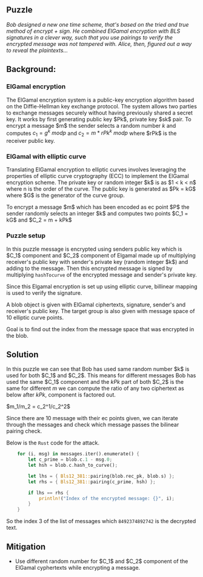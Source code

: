 ## Puzzle
*Bob designed a new one time scheme, that's based on the tried and true method of encrypt + sign. He combined ElGamal encryption with BLS signatures in a clever way, such that you use pairings to verify the encrypted message was not tampered with. Alice, then, figured out a way to reveal the plaintexts...*




## Background:

### ElGamal encryption
The ElGamal encryption system is a public-key encryption algorithm based on the Diffie-Hellman key exchange protocol. The system allows two parties to exchange messages securely without having previously shared a secret key. It works by first generating public key $Pk\$, private  key $sk\$ pair. To encrypt a message $m\$ the sender selects a random number $k$ and computes $c_1 = g^k\ mod p$ and $c_2 = m * rPk^k\ mod p$ where $rPk\$ is the receiver public key.



### ElGamal with elliptic curve
Translating ElGamal encryption to elliptic curves involves leveraging the properties of elliptic curve cryptography (ECC) to implement the ElGamal encryption scheme. The private key or random integer $k\$ is as $1 < k < n\$ where n is the order of the curve. The public key is generated as $Pk = kG\$ where $G\$ is the generator of the curve group.

To encrypt a message $m\$ which has been encoded as ec point $P\$ the sender randomly selects an integer $k\$ and computes two points $C_1 = kG\$ and $C_2 = m + kPk\$

### Puzzle setup
In this puzzle message is encrypted using senders public key which is $C_1\$ component and $C_2\$ component of Elgamal made up of multiplying receiver's public key with sender's private key (random integer $k\$) and adding to the message. 
Then this encrypted message is signed by multiplying `hashTocurve` of the encrypted message and sender's private key.

Since this Elgamal encryption is set up using elliptic curve, billinear mapping is used to verify the signature. 

A blob object is given with ElGamal ciphertexts, signature, sender's and receiver's public key. The target group is also given with message space of 10 elliptic curve points.

Goal is to find out the index from the message space that was encrypted in the blob. 


## Solution
In this puzzle we can see that Bob has used same random number $k\$ is used for both $C_1\$ and $C_2\$. This means for different messages Bob has used the same $C_1\$ component and the $kPk$ part  of both $C_2\$ is the same for different $m$ we can compute the ratio of any two ciphertext as below after $kPk$, component is factored out.

$m_1/m_2 = c_2^1/c_2^2\$

Since there are 10 message with their ec points given, we can iterate through the messages and check which message passes the bilinear pairing check.

Below is the `Rust` code for the attack.

```rust
    for (i, msg) in messages.iter().enumerate() {
        let c_prime = blob.c.1 - msg.0;
        let hsh = blob.c.hash_to_curve();

        let lhs = { Bls12_381::pairing(blob.rec_pk, blob.s) };
        let rhs = { Bls12_381::pairing(c_prime, hsh) };

        if lhs == rhs {
            println!("Index of the encrypted message: {}", i);
        }
    }

```
So the index 3 of the list of messages which `8492374892742` is the decrypted text.

## Mitigation
* Use different random number for $C_1\$ and $C_2\$ component of the ElGamal cyphertexts while encrypting a message.





